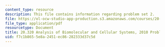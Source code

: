 ```yaml
---
content_type: resource
description: This file contains information regarding problem set 2.
file: https://ol-ocw-studio-app-production.s3.amazonaws.com/courses/20-320-analysis-of-biomolecular-and-cellular-systems-fall-2012/f7c1b8655e8a2451ec86282333d37c5d_MIT20_320F12_Fa2010_PS2_pr.pdf
file_type: application/pdf
resourcetype: Document
title: 20.320 Analysis of Biomolecular and Cellular Systems, 2010 Problem Set 2
uid: f7c1b865-5e8a-2451-ec86-282333d37c5d
---
```

